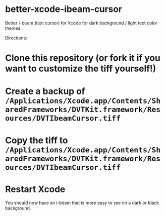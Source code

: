 better-xcode-ibeam-cursor
=================

Better i-beam (text cursor) for Xcode for dark background / light text color themes.

Directions:

# Clone this repository (or fork it if you want to customize the tiff yourself!)
# Create a backup of `/Applications/Xcode.app/Contents/SharedFrameworks/DVTKit.framework/Resources/DVTIbeamCursor.tiff`
# Copy the tiff to `/Applications/Xcode.app/Contents/SharedFrameworks/DVTKit.framework/Resources/DVTIbeamCursor.tiff`
# Restart Xcode

You should now have an i-beam that is more easy to see on a dark or black background.

